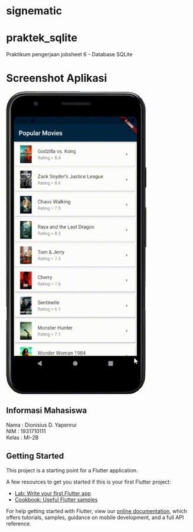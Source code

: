 # signematic

# praktek_sqlite

Praktikum pengerjaan jobsheet 6 - Database SQLite

# Screenshot Aplikasi

![screenshot](img/capture.gif)

## Informasi Mahasiswa
Nama : Dionisius D. Yapenrui <br>
NIM : 1931710111 <br>
Kelas : MI-2B

## Getting Started

This project is a starting point for a Flutter application.

A few resources to get you started if this is your first Flutter project:

- [Lab: Write your first Flutter app](https://flutter.dev/docs/get-started/codelab)
- [Cookbook: Useful Flutter samples](https://flutter.dev/docs/cookbook)

For help getting started with Flutter, view our
[online documentation](https://flutter.dev/docs), which offers tutorials,
samples, guidance on mobile development, and a full API reference.
